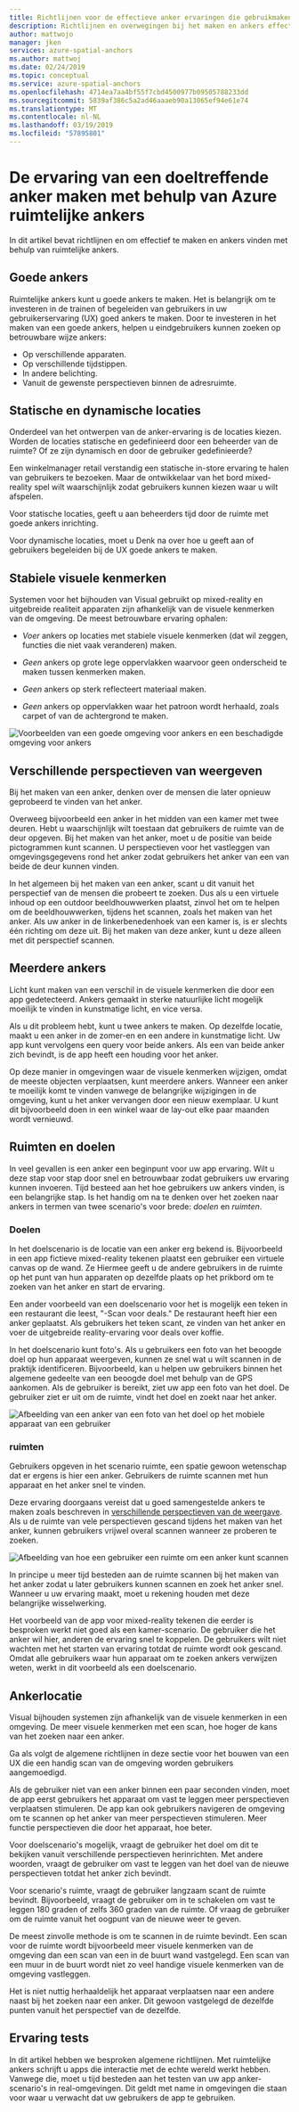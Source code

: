 ```yaml
---
title: Richtlijnen voor de effectieve anker ervaringen die gebruikmaken van Azure ruimtelijke ankers | Microsoft Docs
description: Richtlijnen en overwegingen bij het maken en ankers effectief zoeken met behulp van Azure ruimtelijke ankers.
author: mattwojo
manager: jken
services: azure-spatial-anchors
ms.author: mattwoj
ms.date: 02/24/2019
ms.topic: conceptual
ms.service: azure-spatial-anchors
ms.openlocfilehash: 4714ea7aa4bf55f7cbd4500977b09505788233dd
ms.sourcegitcommit: 5839af386c5a2ad46aaaeb90a13065ef94e61e74
ms.translationtype: MT
ms.contentlocale: nl-NL
ms.lasthandoff: 03/19/2019
ms.locfileid: "57895801"
---
```

# <a name="create-an-effective-anchor-experience-by-using-azure-spatial-anchors"></a>De ervaring van een doeltreffende anker maken met behulp van Azure ruimtelijke ankers

In dit artikel bevat richtlijnen en om effectief te maken en ankers vinden met behulp van ruimtelijke ankers.

## <a name="good-anchors"></a>Goede ankers

Ruimtelijke ankers kunt u goede ankers te maken. Het is belangrijk om te investeren in de trainen of begeleiden van gebruikers in uw gebruikerservaring (UX) goed ankers te maken. Door te investeren in het maken van een goede ankers, helpen u eindgebruikers kunnen zoeken op betrouwbare wijze ankers:

- Op verschillende apparaten.
- Op verschillende tijdstippen.
- In andere belichting.
- Vanuit de gewenste perspectieven binnen de adresruimte.

## <a name="static-and-dynamic-locations"></a>Statische en dynamische locaties

Onderdeel van het ontwerpen van de anker-ervaring is de locaties kiezen. Worden de locaties statische en gedefinieerd door een beheerder van de ruimte? Of ze zijn dynamisch en door de gebruiker gedefinieerde?

Een winkelmanager retail verstandig een statische in-store ervaring te halen van gebruikers te bezoeken. Maar de ontwikkelaar van het bord mixed-reality spel wilt waarschijnlijk zodat gebruikers kunnen kiezen waar u wilt afspelen.

Voor statische locaties, geeft u aan beheerders tijd door de ruimte met goede ankers inrichting.

Voor dynamische locaties, moet u Denk na over hoe u geeft aan of gebruikers begeleiden bij de UX goede ankers te maken.

## <a name="stable-visual-features"></a>Stabiele visuele kenmerken

Systemen voor het bijhouden van Visual gebruikt op mixed-reality en uitgebreide realiteit apparaten zijn afhankelijk van de visuele kenmerken van de omgeving. De meest betrouwbare ervaring ophalen:  

- *Voer* ankers op locaties met stabiele visuele kenmerken (dat wil zeggen, functies die niet vaak veranderen) maken.

- *Geen* ankers op grote lege oppervlakken waarvoor geen onderscheid te maken tussen kenmerken maken.

- *Geen* ankers op sterk reflecteert materiaal maken.

- *Geen* ankers op oppervlakken waar het patroon wordt herhaald, zoals carpet of van de achtergrond te maken.

![Voorbeelden van een goede omgeving voor ankers en een beschadigde omgeving voor ankers](./media/stable-visual.png)

## <a name="various-viewing-perspectives"></a>Verschillende perspectieven van weergeven

Bij het maken van een anker, denken over de mensen die later opnieuw geprobeerd te vinden van het anker.

Overweeg bijvoorbeeld een anker in het midden van een kamer met twee deuren. Hebt u waarschijnlijk wilt toestaan dat gebruikers de ruimte van de deur opgeven. Bij het maken van het anker, moet u de positie van beide pictogrammen kunt scannen. U perspectieven voor het vastleggen van omgevingsgegevens rond het anker zodat gebruikers het anker van een van beide de deur kunnen vinden.

In het algemeen bij het maken van een anker, scant u dit vanuit het perspectief van de mensen die probeert te zoeken. Dus als u een virtuele inhoud op een outdoor beeldhouwwerken plaatst, zinvol het om te helpen om de beeldhouwwerken, tijdens het scannen, zoals het maken van het anker. Als uw anker in de linkerbenedenhoek van een kamer is, is er slechts één richting om deze uit. Bij het maken van deze anker, kunt u deze alleen met dit perspectief scannen.

## <a name="multiple-anchors"></a>Meerdere ankers

Licht kunt maken van een verschil in de visuele kenmerken die door een app gedetecteerd. Ankers gemaakt in sterke natuurlijke licht mogelijk moeilijk te vinden in kunstmatige licht, en vice versa.  

Als u dit probleem hebt, kunt u twee ankers te maken. Op dezelfde locatie, maakt u een anker in de zomer-en en een andere in kunstmatige licht. Uw app kunt vervolgens een query voor beide ankers. Als een van beide anker zich bevindt, is de app heeft een houding voor het anker. 

Op deze manier in omgevingen waar de visuele kenmerken wijzigen, omdat de meeste objecten verplaatsen, kunt meerdere ankers. Wanneer een anker te moeilijk komt te vinden vanwege de belangrijke wijzigingen in de omgeving, kunt u het anker vervangen door een nieuw exemplaar. U kunt dit bijvoorbeeld doen in een winkel waar de lay-out elke paar maanden wordt vernieuwd.

## <a name="targets-and-rooms"></a>Ruimten en doelen

In veel gevallen is een anker een beginpunt voor uw app ervaring. Wilt u deze stap voor stap door snel en betrouwbaar zodat gebruikers uw ervaring kunnen invoeren. Tijd besteed aan het hoe gebruikers uw ankers vinden, is een belangrijke stap. Is het handig om na te denken over het zoeken naar ankers in termen van twee scenario's voor brede: *doelen* en *ruimten*.

### <a name="targets"></a>Doelen

In het doelscenario is de locatie van een anker erg bekend is. Bijvoorbeeld in een app fictieve mixed-reality tekenen plaatst een gebruiker een virtuele canvas op de wand. Ze Hiermee geeft u de andere gebruikers in de ruimte op het punt van hun apparaten op dezelfde plaats op het prikbord om te zoeken van het anker en start de ervaring.  

Een ander voorbeeld van een doelscenario voor het is mogelijk een teken in een restaurant die leest, "-Scan voor deals." De restaurant heeft hier een anker geplaatst. Als gebruikers het teken scant, ze vinden van het anker en voer de uitgebreide reality-ervaring voor deals over koffie.

In het doelscenario kunt foto's. Als u gebruikers een foto van het beoogde doel op hun apparaat weergeven, kunnen ze snel wat u wilt scannen in de praktijk identificeren. Bijvoorbeeld, kan u helpen uw gebruikers binnen het algemene gedeelte van een beoogde doel met behulp van de GPS aankomen. Als de gebruiker is bereikt, ziet uw app een foto van het doel. De gebruiker ziet er uit om de ruimte, vindt het doel en zoekt naar het anker.

![Afbeelding van een anker van een foto van het doel op het mobiele apparaat van een gebruiker](./media/start-here-edit.png)

### <a name="rooms"></a>ruimten

Gebruikers opgeven in het scenario ruimte, een spatie gewoon wetenschap dat er ergens is hier een anker. Gebruikers de ruimte scannen met hun apparaat en het anker snel te vinden.

Deze ervaring doorgaans vereist dat u goed samengestelde ankers te maken zoals beschreven in [verschillende perspectieven van de weergave](#consider-various-viewing-perspectives). Als u de ruimte van vele perspectieven gescand tijdens het maken van het anker, kunnen gebruikers vrijwel overal scannen wanneer ze proberen te zoeken.

![Afbeelding van hoe een gebruiker een ruimte om een anker kunt scannen](./media/scan-room.png)

In principe u meer tijd besteden aan de ruimte scannen bij het maken van het anker zodat u later gebruikers kunnen scannen en zoek het anker snel. Wanneer u uw ervaring maakt, moet u rekening houden met deze belangrijke wisselwerking.

Het voorbeeld van de app voor mixed-reality tekenen die eerder is besproken werkt niet goed als een kamer-scenario. De gebruiker die het anker wil hier, anderen de ervaring snel te koppelen. De gebruikers wilt niet wachten met het starten van ervaring totdat de ruimte wordt ook gescand. Omdat alle gebruikers waar hun apparaat om te zoeken ankers verwijzen weten, werkt in dit voorbeeld als een doelscenario.

## <a name="anchor-location"></a>Ankerlocatie

Visual bijhouden systemen zijn afhankelijk van de visuele kenmerken in een omgeving. De meer visuele kenmerken met een scan, hoe hoger de kans van het zoeken naar een anker.

Ga als volgt de algemene richtlijnen in deze sectie voor het bouwen van een UX die een handig scan van de omgeving worden gebruikers aangemoedigd.

Als de gebruiker niet van een anker binnen een paar seconden vinden, moet de app eerst gebruikers het apparaat om vast te leggen meer perspectieven verplaatsen stimuleren. De app kan ook gebruikers navigeren de omgeving om te scannen op het anker van meer perspectieven stimuleren. Meer functie perspectieven die door het apparaat, hoe beter.

Voor doelscenario's mogelijk, vraagt de gebruiker het doel om dit te bekijken vanuit verschillende perspectieven herinrichten. Met andere woorden, vraagt de gebruiker om vast te leggen van het doel van de nieuwe perspectieven totdat het anker zich bevindt.

Voor scenario's ruimte, vraagt de gebruiker langzaam scant de ruimte bevindt. Bijvoorbeeld, vraagt de gebruiker om in te schakelen om vast te leggen 180 graden of zelfs 360 graden van de ruimte. Of vraag de gebruiker om de ruimte vanuit het oogpunt van de nieuwe weer te geven. 

De meest zinvolle methode is om te scannen in de ruimte bevindt. Een scan voor de ruimte wordt bijvoorbeeld meer visuele kenmerken van de omgeving dan een scan van een in de buurt wand vastgelegd. Een scan van een muur in de buurt wordt niet zo veel handige visuele kenmerken van de omgeving vastleggen.

Het is niet nuttig herhaaldelijk het apparaat verplaatsen naar een andere naast bij het zoeken naar een anker. Dit gewoon vastgelegd de dezelfde punten vanuit het perspectief van de dezelfde.

## <a name="experience-tests"></a>Ervaring tests

In dit artikel hebben we besproken algemene richtlijnen. Met ruimtelijke ankers schrijft u apps die interactie met de echte wereld werkt hebben. Vanwege die, moet u tijd besteden aan het testen van uw app anker-scenario's in real-omgevingen. Dit geldt met name in omgevingen die staan voor waar u verwacht dat uw gebruikers de app te gebruiken.